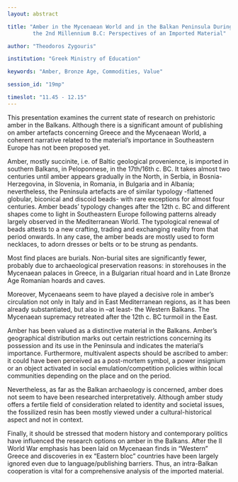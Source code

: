 ```yaml
---
layout: abstract

title: "Amber in the Mycenaean World and in the Balkan Peninsula During
        the 2nd Millennium B.C: Perspectives of an Imported Material"

author: "Theodoros Zygouris"

institution: "Greek Ministry of Education"

keywords: "Amber, Bronze Age, Commodities, Value"

session_id: "19mp"

timeslot: "11.45 - 12.15"
---
```


This presentation examines the current state of research on
prehistoric amber in the Balkans. Although there is a significant
amount of publishing on amber artefacts concerning Greece and the
Mycenaean World, a coherent narrative related to the material’s
importance in Southeastern Europe has not been proposed yet.

Amber, mostly succinite, i.e. of Baltic geological provenience, is
imported in southern Balkans, in Peloponnese, in the 17th/16th
c. BC. It takes almost two centuries until amber appears gradually in
the North, in Serbia, in Bosnia-Herzegovina, in Slovenia, in Romania,
in Bulgaria and in Albania; nevertheless, the Peninsula artefacts are
of similar typology -flattened globular, biconical and discoid beads-
with rare exceptions for almost four centuries. Amber beads’ typology
changes after the 12th c. BC and different shapes come to light in
Southeastern Europe following patterns already largely observed in the
Mediterranean World. The typological renewal of beads attests to a new
crafting, trading and exchanging reality from that period onwards. In
any case, the amber beads are mostly used to form necklaces, to adorn
dresses or belts or to be strung as pendants.

Most find places are burials. Non-burial sites are significantly
fewer, probably due to archaeological preservation reasons: in
storehouses in the Mycenaean palaces in Greece, in a Bulgarian ritual
hoard and in Late Bronze Age Romanian hoards and caves.

Moreover, Mycenaeans seem to have played a decisive role in amber’s
circulation not only in Italy and in East Mediterranean regions, as it
has been already substantiated, but also in –at least- the Western
Balkans. The Mycenaean supremacy retreated after the 12th c. BC
turmoil in the East.

Amber has been valued as a distinctive material in the
Balkans. Amber’s geographical distribution marks out certain
restrictions concerning its possession and its use in the Peninsula
and indicates the material’s importance. Furthermore, multivalent
aspects should be ascribed to amber: it could have been perceived as a
post-mortem symbol, a power insignium or an object activated in social
emulation/competition policies within local communities depending on
the place and on the period.

Nevertheless, as far as the Balkan archaeology is concerned, amber
does not seem to have been researched interpretatively. Although amber
study offers a fertile field of consideration related to identity and
societal issues, the fossilized resin has been mostly viewed under a
cultural-historical aspect and not in context.

Finally, it should be stressed that modern history and contemporary
politics have influenced the research options on amber in the
Balkans. After the II World War emphasis has been laid on Mycenaean
finds in “Western” Greece and discoveries in ex “Eastern bloc”
countries have been largely ignored even due to language/publishing
barriers. Thus, an intra-Balkan cooperation is vital for a
comprehensive analysis of the imported material.
